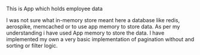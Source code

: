 This is App which holds employee data

I was not sure what  in-memory store meant here a database like redis, aerospike, memcached or to use app memory to store data.
As per my understanding i have used App memory to store the data.
I have implemented my own a very basic implementation of pagination without and sorting or filter logic.
